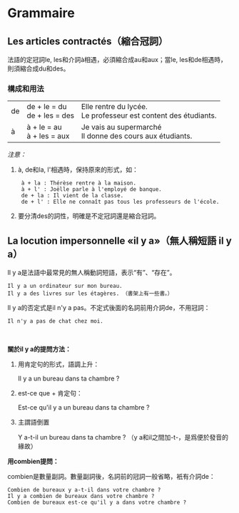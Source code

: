 # Grammaire

## Les articles contractés（縮合冠詞）

法語的定冠詞le, les和介詞à相遇，必須縮合成au和aux；當le, les和de相遇時，則須縮合成du和des。

### 構成和用法

<table>
    <tbody>
        <tr>
            <td colspan="2">
                de
            </td>
            <td>
                de + le = du
                <br />
                de + les = des
            </td>
            <td>
                Elle rentre du lycée.
                <br />
                Le professeur est content des étudiants.
            </td>
        </tr>
        <tr>
            <td colspan="2">
                à
            </td>
            <td>
                à + le = au<br />à + les = aux
            </td>
            <td>
                Je vais au supermarché
                <br />
                Il donne des cours aux étudiants.
            </td>
        </tr>
    </tbody>
</table>

*注意：*
1. à, de和la, l'相遇時，保持原來的形式，如：

        à + la : Thérèse rentre à la maison.
        à + l' : Joëlle parle à l'employé de banque.
        de + la : Il vient de la classe.
        de + l' : Elle ne connaît pas tous les professeurs de l'école.

2. 要分清des的詞性，明確是不定冠詞還是縮合冠詞。


## La locution impersonnelle «il y a»（無人稱短語 il y a）

Il y a是法語中最常見的無人稱動詞短語，表示“有”、“存在”。

    Il y a un ordinateur sur mon bureau.
    Il y a des livres sur les étagères. （書架上有一些書。）

Il y a的否定式是il n'y a pas。不定式後面的名詞前用介詞de，不用冠詞：

    Il n'y a pas de chat chez moi.

<br />

**關於il y a的提問方法：**

1. 用肯定句的形式，語調上升：

    Il y a un bureau dans ta chambre ?

2. est-ce que + 肯定句：

    Est-ce qu'il y a un bureau dans ta chambre ?

3. 主謂語倒置

    Y a-t-il un bureau dans ta chambre ?  （y a和il之間加-t-，是爲便於發音的緣故）


**用combien提問：**

combien是數量副詞。數量副詞後，名詞前的冠詞一般省略，衹有介詞de：

    Combien de bureaux y a-t-il dans votre chambre ?
    Il y a combien de bureaux dans votre chambre ?
    Combien de bureaux est-ce qu'il y a dans votre chambre ?